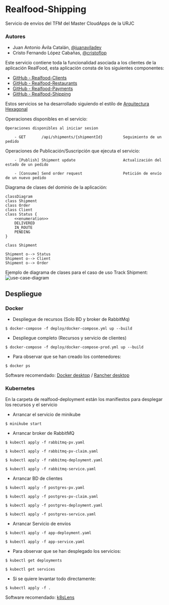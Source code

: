 # Realfood-Shipping

Servicio de envíos del TFM del Master CloudApps de la URJC

### Autores

- Juan Antonio Ávila Catalán, [@juanaviladev](https://github.com/juanaviladev)
- Cristo Fernando López Cabañas, [@cristoflop](https://github.com/cristoflop)

Este servicio contiene toda la funcionalidad asociada a los clientes de la aplicación RealFood, esta aplicación consta
de los siguientes componentes:

- [GitHub - Realfood-Clients](https://github.com/MasterCloudApps-Projects/realfood-clients)
- [GitHub - Realfood-Restaurants](https://github.com/MasterCloudApps-Projects/realfood-restaurants)
- [GitHub - Realfood-Payments](https://github.com/MasterCloudApps-Projects/realfood-payments)
- [GitHub - Realfood-Shipping](https://github.com/MasterCloudApps-Projects/realfood-shipping)

Estos servicios se ha desarrollado siguiendo el estilo
de [Arquitectura Hexagonal](https://es.wikipedia.org/wiki/Arquitectura_hexagonal_(software))

Operaciones disponibles en el servicio:

    Operaciones disponibles al iniciar sesion

        - GET       /api/shipments/{shipmentId}         Seguimiento de un pedido

Operaciones de Publicación/Suscripción que ejecuta el servicio:

        - [Publish] Shipment update                     Actualización del estado de un pedido

        - [Consume] Send order request                  Petición de envío de un nuevo pedido

Diagrama de clases del dominio de la aplicación:

```mermaid
classDiagram
class Shipment
class Order
class Client
class Status {
    <<enumeration>>
    DELIVERED
    IN_ROUTE
    PENDING
}

class Shipment

Shipment o--> Status
Shipment o--> Client
Shipment o--> Order
```

Ejemplo de diagrama de clases para el caso de uso Track Shipment:
![use-case-diagram](http://www.plantuml.com/plantuml/proxy?cache=no&src=https://github.com/MasterCloudApps-Projects/realfood-shipping/docs/track-shipment-usecase.puml)

## Despliegue

### Docker

- Despliegue de recursos (Solo BD y broker de RabbitMq)

```
$ docker-compose -f deploy/docker-compose.yml up --build
```

- Despliegue completo (Recursos y servicio de clientes)

```
$ docker-compose -f deploy/docker-compose-prod.yml up --build
```

- Para observar que se han creado los contenedores:

```
$ docker ps
```

Software recomendado: [Docker desktop](https://www.docker.com/) / [Rancher desktop](https://rancherdesktop.io/)

### Kubernetes

En la carpeta de realfood-deployment están los manifiestos para desplegar los recursos y el servicio

- Arrancar el servicio de minikube

```
$ minikube start
```

- Arrancar broker de RabbitMQ

```
$ kubectl apply -f rabbitmq-pv.yaml

$ kubectl apply -f rabbitmq-pv-claim.yaml

$ kubectl apply -f rabbitmq-deployment.yaml

$ kubectl apply -f rabbitmq-service.yaml
```

- Arrancar BD de clientes

```
$ kubectl apply -f postgres-pv.yaml

$ kubectl apply -f postgres-pv-claim.yaml

$ kubectl apply -f postgres-deployment.yaml

$ kubectl apply -f postgres-service.yaml
```

- Arrancar Servicio de envíos

```
$ kubectl apply -f app-deployment.yaml

$ kubectl apply -f app-service.yaml
```

- Para observar que se han desplegado los servicios:

```
$ kubectl get deployments

$ kubectl get services
```

- Si se quiere levantar todo directamente:
```
$ kubectl apply -f .
```

Software recomendado: [k8sLens](https://k8slens.dev/)